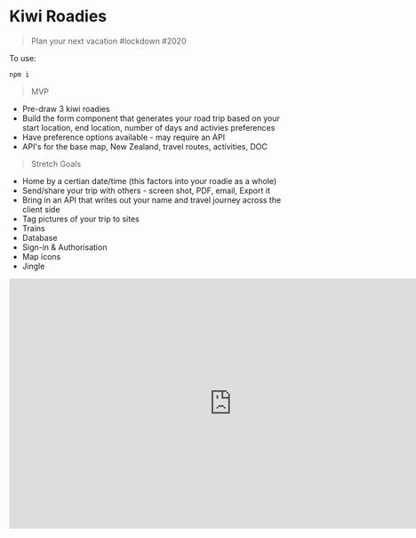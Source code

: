 # Kiwi Roadies

> Plan your next vacation #lockdown #2020

To use:

```sh
npm i
```

> MVP
* Pre-draw 3 kiwi roadies
* Build the form component that generates your road trip based on your start location, end location, number of days and activies preferences
* Have preference options available - may require an API
* API's for the base map, New Zealand, travel routes, activities, DOC

>Stretch Goals
* Home by a certian date/time (this factors into your roadie as a whole)
* Send/share your trip with others - screen shot, PDF, email, Export it
* Bring in an API that writes out your name and travel journey across the client side
* Tag pictures of your trip to sites
* Trains
* Database
* Sign-in & Authorisation
* Map icons
* Jingle

<iframe style="border:none" width="800" height="450" src="https://whimsical.com/embed/9wHSd4SLGeC8e9FfCph2tU"></iframe>
